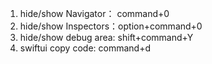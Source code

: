 1. hide/show Navigator： command+0
2. hide/show Inspectors：option+command+0
3. hide/show debug area: shift+command+Y
4. swiftui copy code: command+d

